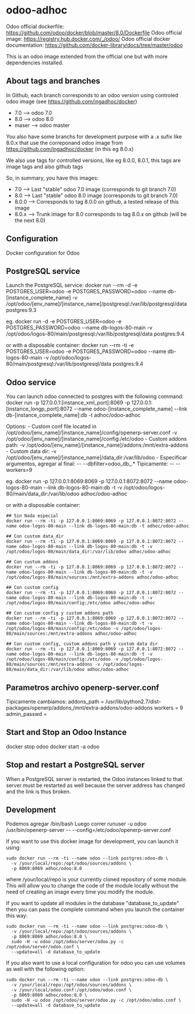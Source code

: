 odoo-adhoc
==========

Odoo official dockerfile: https://github.com/odoo/docker/blob/master/8.0/Dockerfile
Odoo official image: https://registry.hub.docker.com/_/odoo/
Odoo official docker documentation: https://github.com/docker-library/docs/tree/master/odoo

This is an odoo image extended from the official one but with more dependencies installed.

About tags and branches
-----------------------
In Github, each branch corresponds to an odoo version using controled odoo image (see https://github.com/ingadhoc/docker)
* 7.0 --> odoo 7.0
* 8.0 --> odoo 8.0
* maser --> odoo master

You also have some branchs for development purpose with a .x sufix like 8.0.x that use the correponand odoo image from https://github.com/ingadhoc/docker (in this eg 8.0.x)

We also use tags for controlled versions, like eg 8.0.0, 8.0.1, this tags are image tags and also github tags

So, in summary, you have this images:
* 7.0 --> Last "stable" odoo 7.0 image (corresponds to git branch 7.0)
* 8.0 --> Last "stable" odoo 8.0 image (corresponds to git branch 7.0)
* 8.0.0 --> Corresponds to tag 8.0.0 on github, a tested release of this image
* 8.0.x --> Trunk image for 8.0 corresponds to tag 8.0.x on github (will be the next 8.0)

Configuration
-------------

Docker configuration for Odoo

PostgreSQL service
------------------
Launch the PostgreSQL service:
    docker run --rm -d -e POSTGRES_USER=odoo -e POSTGRES_PASSWORD=odoo --name db-[instance_complete_name] -v /opt/odoo/[env_name]/[instance_name]/postgresql:/var/lib/postgresql/data postgres:9.3

eg.
    docker run -d -e POSTGRES_USER=odoo -e POSTGRES_PASSWORD=odoo --name db-logos-80-main -v /opt/odoo/logos-80/main/postgresql:/var/lib/postgresql/data postgres:9.4

or with a disposable container:
    docker run --rm -ti -e POSTGRES_USER=odoo -e POSTGRES_PASSWORD=odoo --name db-logos-80-main -v /opt/odoo/logos-80/main/postgresql:/var/lib/postgresql/data postgres:9.4

Odoo service
------------
You can launch odoo connected to postgres with the following command:
    docker run -p 127.0.0.1:[instance_xml_port]:8069 -p 127.0.0.1:[instance_longp_port]:8072 --name odoo-[instance_complete_name] --link db-[instance_complete_name]:db -t adhoc/odoo-adhoc

Options:
    - Custom conf file located in /opt/odoo/[env_name]/[instance_name]/config/openerp-server.conf
        -v /opt/odoo/[env_name]/[instance_name]/config:/etc/odoo
    - Custom addons path:
        -v /opt/odoo/[env_name]/[instance_name]/addons:/mnt/extra-addons
    - Custom data dir:
        -v /opt/odoo/[env_name]/[instance_name]/data_dir:/var/lib/odoo
    - Especificar argumentos, agregar al final:
        -- --dbfilter=odoo_db_.*
        Tipicamente:
            -- --workers=9

eg.
    docker run -p 127.0.0.1:8069:8069 -p 127.0.0.1:8072:8072 --name odoo-logos-80-main --link db-logos-80-main:db -t -v /opt/odoo/logos-80/main/data_dir:/var/lib/odoo adhoc/odoo-adhoc

or with a disposable container:
    
    ## Sin Nada especial
    docker run --rm -ti -p 127.0.0.1:8069:8069 -p 127.0.0.1:8072:8072 --name odoo-logos-80-main --link db-logos-80-main:db -t adhoc/odoo-adhoc

    ## Con custom data_dir
    docker run --rm -ti -p 127.0.0.1:8069:8069 -p 127.0.0.1:8072:8072 --name odoo-logos-80-main --link db-logos-80-main:db -t -v /opt/odoo/logos-80/main/data_dir:/var/lib/odoo adhoc/odoo-adhoc
    
    ## Con custom addons 
    docker run --rm -ti -p 127.0.0.1:8069:8069 -p 127.0.0.1:8072:8072 --name odoo-logos-80-main --link db-logos-80-main:db -t -v /opt/odoo/logos-80/main/sources:/mnt/extra-addons adhoc/odoo-adhoc
    
    ## Con custom config
    docker run --rm -ti -p 127.0.0.1:8069:8069 -p 127.0.0.1:8072:8072 --name odoo-logos-80-main --link db-logos-80-main:db -t -v /opt/odoo/logos-80/main/config:/etc/odoo adhoc/odoo-adhoc
    
    ## Con custom config y custom addons path
    docker run --rm -ti -p 127.0.0.1:8069:8069 -p 127.0.0.1:8072:8072 --name odoo-logos-80-main --link db-logos-80-main:db -t -v /opt/odoo/logos-80/main/config:/etc/odoo -v /opt/odoo/logos-80/main/sources:/mnt/extra-addons adhoc/odoo-adhoc
    
    ## Con custom config, custom addons path y custom data dir
    docker run --rm -ti -p 127.0.0.1:8069:8069 -p 127.0.0.1:8072:8072 --name odoo-logos-80-main --link db-logos-80-main:db -t -v /opt/odoo/logos-80/main/config:/etc/odoo -v /opt/odoo/logos-80/main/sources:/mnt/extra-addons -v /opt/odoo/logos-80/main/data_dir:/var/lib/odoo adhoc/odoo-adhoc

Parametros archivo openerp-server.conf
--------------------------------------
Tipicamente cambiamos:
  addons_path = /usr/lib/python2.7/dist-packages/openerp/addons,/mnt/extra-addons/odoo-addons
  workers = 9
  admin_passwd = 


Start and Stop an Odoo Instance
-------------------------------
docker stop odoo
docker start -a odoo

Stop and restart a PostgreSQL server
------------------------------------
When a PostgreSQL server is restarted, the Odoo instances linked to that server must be restarted as well because the server address has changed and the link is thus broken.

Development
-----------
  Podemos agregar /bin/bash
  Luego correr
  runuser -u odoo /usr/bin/openerp-server -- --config=/etc/odoo/openerp-server.conf

If you want to use this docker image for development, you can launch it using:

    sudo docker run --rm -ti --name odoo --link postgres:odoo-db \
      -v /your/local/repo:/opt/odoo/sources/addons \
      -p 8069:8069 adhoc/odoo:8.0

where /your/local/repo is your currently cloned repository of some module. This will allow you to change the code of the module locally without the need of creating an image every time you modify the module.

If you want to update all modules in the database "database_to_update" then you can pass the complete command when you launch the container this way:

    sudo docker run --rm -ti --name odoo --link postgres:odoo-db \
      -v /your/local/repo:/opt/odoo/sources/addons \
      -p 8069:8069 adhoc/odoo:8.0 \
      sudo -H -u odoo /opt/odoo/server/odoo.py -c /opt/odoo/server/odoo.conf \
      --update=all -d database_to_update

If you also want to use a local configuration for odoo you can use volumes as well with the following option:

    sudo docker run --rm -ti --name odoo --link postgres:odoo-db \
      -v /your/local/repo:/opt/odoo/sources/addons \
      -v /your/local/odoo.conf:/opt/odoo/odoo.conf \
      -p 8069:8069 adhoc/odoo:8.0 \
      sudo -H -u odoo /opt/odoo/server/odoo.py -c /opt/odoo/odoo.conf \
      --update=all -d database_to_update

